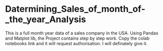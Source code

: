 # Datermining_Sales_of_month_of-_the_year_Analysis
This is a full month  year data of a sales  company in the USA. 
Using Pandas and Matplot lib, the Project contains step by step work.
Copy the colab notebooks link and it will request authorisation. I will definately give it.
